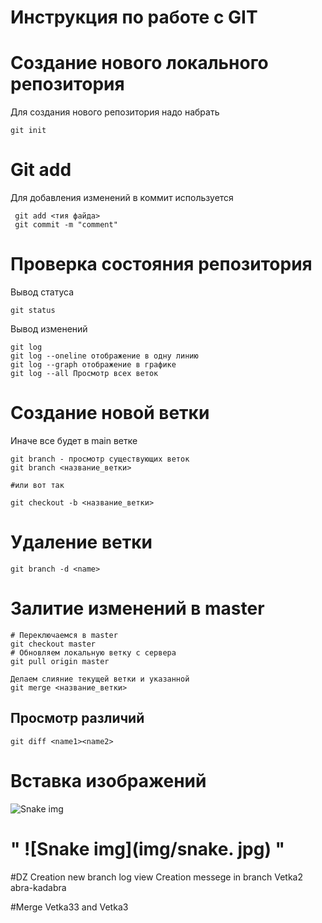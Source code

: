 # **Инструкция по работе с GIT**

# Создание нового локального репозитория
Для создания нового репозитория надо набрать

    git init

# Git add
Для добавления изменений в коммит используется
    
     git add <тия файда> 
     git commit -m "comment"

# Проверка состояния репозитория
Вывод статуса
  
    git status

Вывод изменений

    git log 
    git log --oneline отображение в одну линию
    git log --graph отображение в графике
    git log --all Просмотр всех веток

# Создание новой ветки
Иначе все будет в main ветке

    git branch - просмотр существующих веток
    git branch <название_ветки>

    #или вот так

    git checkout -b <название_ветки>

 # Удаление ветки

    git branch -d <name>

# Залитие изменений в master

    # Переключаемся в master
    git checkout master
    # Обновляем локальную ветку с сервера
    git pull origin master

    Делаем слияние текущей ветки и указанной
    git merge <название_ветки>

## Просмотр различий

    git diff <name1><name2>

# Вставка изображений
![Snake img](img/snake.jpg)
   # " ![Snake img](img/snake. jpg) "

#DZ
   Creation new branch
   log view
   Creation messege in branch Vetka2
   abra-kadabra

   #Merge Vetka33 and Vetka3